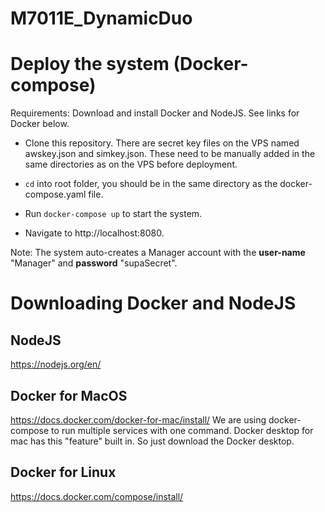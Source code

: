 # M7011E_DynamicDuo



# Deploy the system (Docker-compose)
Requirements: Download and install Docker and NodeJS. See links for Docker below.

 - Clone this repository. 
There are secret key files on the VPS named awskey.json and simkey.json. These need to be manually added in the same directories as on the VPS before deployment.

 - `cd` into root folder, you should be in the same directory as the docker-compose.yaml file.
 - Run `docker-compose up` to start the system.
 - Navigate to http://localhost:8080.
 
Note: The system auto-creates a Manager account with the **user-name** "Manager" and **password** "supaSecret".

# Downloading Docker and NodeJS

## NodeJS 
https://nodejs.org/en/

## Docker for MacOS
https://docs.docker.com/docker-for-mac/install/
We are using docker-compose to run multiple services with one command. Docker desktop for mac has this "feature" built in. So just download the Docker desktop.

## Docker for Linux
https://docs.docker.com/compose/install/
